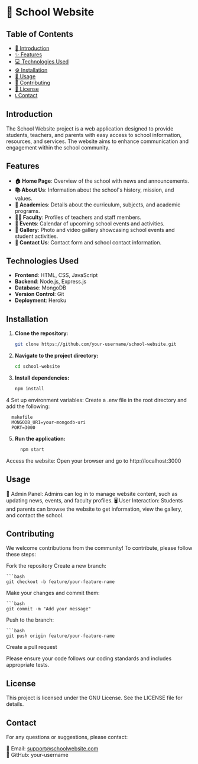 # 🏫 School Website

## Table of Contents

- [📖 Introduction](#introduction)
- [✨ Features](#features)
- [💻 Technologies Used](#technologies-used)
- [⚙️ Installation](#installation)
- [🚀 Usage](#usage)
- [🤝 Contributing](#contributing)
- [📜 License](#license)
- [📞 Contact](#contact)

## Introduction

The School Website project is a web application designed to provide students, teachers, and parents with easy access to school information, resources, and services. The website aims to enhance communication and engagement within the school community.

## Features

- **🏠 Home Page**: Overview of the school with news and announcements.
- **📚 About Us**: Information about the school's history, mission, and values.
- **📖 Academics**: Details about the curriculum, subjects, and academic programs.
- **👩‍🏫 Faculty**: Profiles of teachers and staff members.
- **📅 Events**: Calendar of upcoming school events and activities.
- **📸 Gallery**: Photo and video gallery showcasing school events and student activities.
- **📧 Contact Us**: Contact form and school contact information.

## Technologies Used

- **Frontend**: HTML, CSS, JavaScript
- **Backend**: Node.js, Express.js
- **Database**: MongoDB
- **Version Control**: Git
- **Deployment**: Heroku

## Installation

1. **Clone the repository:**
   ```bash
   git clone https://github.com/your-username/school-website.git

2. **Navigate to the project directory:**
   ```bash 
   cd school-website

3. **Install dependencies:**
    ```bash
    npm install

 4 Set up environment variables:
    Create a .env file in the root directory and add the following:

      makefile
      MONGODB_URI=your-mongodb-uri
      PORT=3000
  5. **Run the application:**
     ```bash
       npm start
  Access the website:
  Open your browser and go to http://localhost:3000

 ## Usage


🔐 Admin Panel: Admins can log in to manage website content, such as updating news, events, and faculty profiles.
🖥️ User Interaction: Students and parents can browse the website to get information, view the gallery, and contact the school.

## Contributing
We welcome contributions from the community! To contribute, please follow these steps:

Fork the repository
Create a new branch:
    
    ```bash
    git checkout -b feature/your-feature-name

Make your changes and commit them:
    
    ```bash
    git commit -m "Add your message"
Push to the branch:

    ```bash
    git push origin feature/your-feature-name
Create a pull request

Please ensure your code follows our coding standards and includes appropriate tests.

## License
This project is licensed under the GNU License. See the LICENSE file for details.

## Contact
For any questions or suggestions, please contact:

📧 Email: support@schoolwebsite.com <br>
🐙 GitHub: your-username
